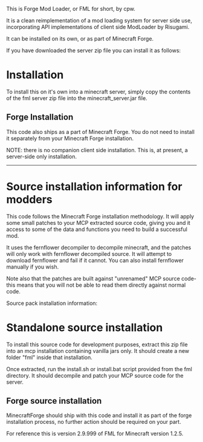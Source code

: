 This is Forge Mod Loader, or FML for short, by cpw.

It is a clean reimplementation of a mod loading system for server side use,
incorporating API implementations of client side ModLoader by Risugami.

It can be installed on its own, or as part of Minecraft Forge.

If you have downloaded the server zip file you can install it as follows:

# Installation

To install this on it's own into a minecraft server, simply copy the contents
of the fml server zip file into the minecraft_server.jar file.

## Forge Installation

This code also ships as a part of Minecraft Forge. You do not need to install it
separately from your Minecraft Forge installation.

NOTE: there is no companion client side installation. This is, at present, a
server-side only installation.

-------------------------------------------

# Source installation information for modders

This code follows the Minecraft Forge installation methodology. It will apply
some small patches to your MCP extracted source code, giving you and it access 
to some of the data and functions you need to build a successful mod.

It uses the fernflower decompiler to decompile minecraft, and the patches will
only work with fernflower decompiled source. It will attempt to download 
fernflower and fail if it cannot. You can also install fernflower manually
if you wish.

Note also that the patches are built against "unrenamed" MCP source code- this
means that you will not be able to read them directly against normal code.

Source pack installation information:

# Standalone source installation

To install this source code for development purposes, extract this zip file 
into an mcp installation containing vanilla jars only. It should create a new
folder "fml" inside that installation.

Once extracted, run the install.sh or install.bat script provided from the fml
directory. It should decompile and patch your MCP source code for the server.

## Forge source installation

MinecraftForge should ship with this code and install it as part of the forge
installation process, no further action should be required on your part.


For reference this is version 2.9.999 of FML
for Minecraft version 1.2.5.
